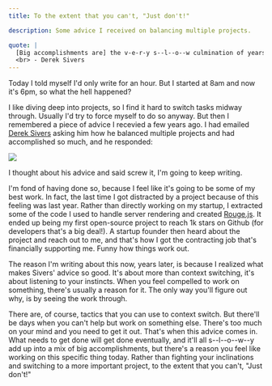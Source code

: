 ```yaml
---
title: To the extent that you can't, "Just don't!" 

description: Some advice I received on balancing multiple projects.

quote: |
  [Big accomplishments are] the v-e-r-y s--l--o--w culmination of years of spending a little time each week doing something. 
  <br> - Derek Sivers
---
```


Today I told myself I'd only write for an hour. But I started at 8am and now it's 6pm, so what the hell happened?

I like diving deep into projects, so I find it hard to switch tasks midway through. Usually I'd try to force myself to do so anyway. But then I remembered a piece of advice I recevied a few years ago. I had emailed [Derek Sivers](https://sivers.org) asking him how he balanced multiple projects and had accomplished so much, and he responded:

<image src="https://user-images.githubusercontent.com/11031952/56325872-84c45400-6139-11e9-9b44-95cb2ae3e53e.jpeg" />

I thought about his advice and said screw it, I'm going to keep writing.

I'm fond of having done so, because I feel like it's going to be some of my best work. In fact, the last time I got distracted by a project because of this feeling was last year. Rather than directly working on my startup, I extracted some of the code I used to handle server rendering and created [Rouge.js](https://github.com/alidcastano/rogue.js). It ended up being my first open-source project to reach 1k stars on Github (for developers that's a big deal!). A startup founder then heard about the project and reach out to me, and that's how I got the contracting job that's financially supporting me. Funny how things work out.

The reason I'm writing about this now, years later, is because I realized what makes Sivers' advice so good. It's about more than context switching, it's about listening to your instincts. When you feel compelled to work on something, there's usually a reason for it. The only way you'll figure out why, is by seeing the work through.

There are, of course, tactics that you can use to context switch. But there'll be days when you can't help but work on something else. There's too much on your mind and you need to get it out. That's when this advice comes in. What needs to get done will get done eventually, and it'll all s--l--o--w--y add up into a mix of big accomplishments, but there's a reason you feel like working on this specific thing today. Rather than fighting your inclinations and switching to a more important project, to the extent that you can't, "Just don't!" 

